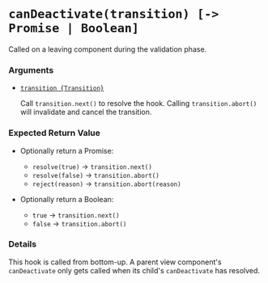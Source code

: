 # `canDeactivate(transition) [-> Promise | Boolean]`

Called on a leaving component during the validation phase.

### Arguments

- [`transition {Transition}`](hooks.md#transition-object)

  Call `transition.next()` to resolve the hook. Calling `transition.abort()` will invalidate and cancel the transition.

### Expected Return Value

- Optionally return a Promise:

  - `resolve(true)` -> `transition.next()`
  - `resolve(false)` -> `transition.abort()`
  - `reject(reason)` -> `transition.abort(reason)`


- Optionally return a Boolean:

  - `true` -> `transition.next()`
  - `false` -> `transition.abort()`

### Details

This hook is called from bottom-up. A parent view component's `canDeactivate` only gets called when its child's `canDeactivate` has resolved.
